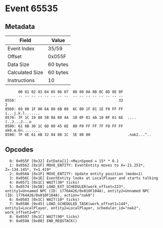 # Event 65535

## Metadata

| Field           | Value    |
|-----------------|----------|
| Event Index     | 35/59    |
| Offset          | 0x055F   |
| Data Size       | 60 bytes |
| Calculated Size | 60 bytes |
| Instructions    | 10       |

```
      00 01 02 03 04 05 06 07  08 09 0A 0B 0C 0D 0E 0F
      -- -- -- -- -- -- -- --  -- -- -- -- -- -- -- --
0550:                                               32                 2
0560: 69 80 1F 00 6A 80 6B 80  6C 80 1F 01 1E F0 FF FF  i...j.k.l.......
0570: 7F 1C 19 80 5B 0A 80 4A  10 0F 01 4A 10 0F 01 6E  ....[..J...J...n
0580: 61 6B 30 1C 6D 80 45 6E  80 F0 FF FF 7F F0 FF FF  ak0.m.En........
0590: 7F 6E 61 6B 32 04 80 1C  5E 80 00                 .nak2...^..     
```

## Opcodes

```
  0: 0x055F [0x32] ExtData[1]->MainSpeed = 15* * 0.1
  1: 0x0562 [0x1F] MOVE_ENTITY: EventEntity moves to X=-21.253*, Z=-134.145*, Y=1.419*
  2: 0x056A [0x1F] MOVE_ENTITY: Update entity position (mode=1)
  3: 0x056C [0x1E] EventEntity looks at LocalPlayer and starts talking
  4: 0x0571 [0x1C] WAIT(30* ticks)
  5: 0x0574 [0x5B] LOAD_EXT_SCHEDULER(work_offset=223*, entity1=Unnamed NPC (ID: 17764426/0x010F104A), entity2=Unnamed NPC (ID: 17764426/0x010F104A), action="nak0")
  6: 0x0583 [0x1C] WAIT(10* ticks)
  7: 0x0586 [0x45] LOAD_SCHEDULED_TASK(work_offset1=144*, entity1=LocalPlayer, entity2=LocalPlayer, scheduler_id="nak2", work_offset2=0*)
  8: 0x0597 [0x1C] WAIT(90* ticks)
  9: 0x059A [0x00] END_REQSTACK()
```
